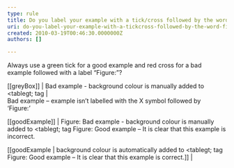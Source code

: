 ```yaml
---
type: rule
title: Do you label your example with a tick/cross followed by the word Figure:?
uri: do-you-label-your-example-with-a-tickcross-followed-by-the-word-figure
created: 2010-03-19T00:46:30.0000000Z
authors: []

---
```


Always use a green tick for a good example and red cross for a bad example followed with a label “Figure:”?

[[greyBox]]
|  Bad example - background colour is manually added to &lt;tablegt; tag
| <br> 
Bad example – example isn’t labelled with the X symbol followed by ‘Figure:’ 

[[goodExample]]
|  Figure: Bad example - background colour is manually added to &lt;tablegt; tag 
Figure: Good example – It is clear that this example is incorrect.
 

[[goodExample | background colour is automatically added to &lt;tablegt; tag 
Figure: Good example – It is clear that this example is correct.]]
|
